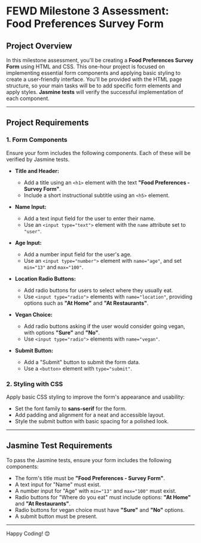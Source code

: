 # FEWD Milestone 3 Assessment: Food Preferences Survey Form

## Project Overview
In this milestone assessment, you'll be creating a **Food Preferences Survey Form** using HTML and CSS. This one-hour project is focused on implementing essential form components and applying basic styling to create a user-friendly interface. You'll be provided with the HTML page structure, so your main tasks will be to add specific form elements and apply styles. **Jasmine tests** will verify the successful implementation of each component.

---

## Project Requirements

### 1. Form Components
Ensure your form includes the following components. Each of these will be verified by Jasmine tests.

- **Title and Header:**
  - Add a title using an `<h1>` element with the text **"Food Preferences - Survey Form"**.
  - Include a short instructional subtitle using an `<h5>` element.

- **Name Input:**
  - Add a text input field for the user to enter their name.
  - Use an `<input type="text">` element with the `name` attribute set to `"user"`.

- **Age Input:**
  - Add a number input field for the user's age.
  - Use an `<input type="number">` element with `name="age"`, and set `min="13"` and `max="100"`.

- **Location Radio Buttons:**
  - Add radio buttons for users to select where they usually eat.
  - Use `<input type="radio">` elements with `name="location"`, providing options such as **"At Home"** and **"At Restaurants"**.

- **Vegan Choice:**
  - Add radio buttons asking if the user would consider going vegan, with options **"Sure"** and **"No"**.
  - Use `<input type="radio">` elements with `name="vegan"`.

- **Submit Button:**
  - Add a "Submit" button to submit the form data.
  - Use a `<button>` element with `type="submit"`.

### 2. Styling with CSS
Apply basic CSS styling to improve the form's appearance and usability:

- Set the font family to **sans-serif** for the form.
- Add padding and alignment for a neat and accessible layout.
- Style the submit button with basic spacing for a polished look.

---

## Jasmine Test Requirements

To pass the Jasmine tests, ensure your form includes the following components:

- The form's title must be **"Food Preferences - Survey Form"**.
- A text input for "Name" must exist.
- A number input for "Age" with `min="13"` and `max="100"` must exist.
- Radio buttons for "Where do you eat" must include options: **"At Home"** and **"At Restaurants"**.
- Radio buttons for vegan choice must have **"Sure"** and **"No"** options.
- A submit button must be present.

---


Happy Coding! 😊
